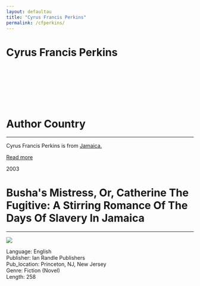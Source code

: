 ```yaml
---
layout: defaultau
title: "Cyrus Francis Perkins"
permalink: /cfperkins/
---
```

<!-- partial:index.partial.html -->
<div class="content">
     <h1>Cyrus Francis Perkins</h1>
    <div class="quote">
        <div><img src="" class="logo"></div>
    </div>
    <div class="timeline">
        <div style="padding-bottom:100px;"></div>
        <div class="block">
             <div class="date right"><p class="right"></p></div>
            <div class="dot"></div>
            <div class="left first">
            <div class="author_country">
                <h1>Author Country</h1><hr>
          <div class="aclocation">  <p>Cyrus Francis Perkins is from <a href="{{ site.baseurl }}/62">Jamaica.</a></p></div>
              <div class="acreadmore">  <a href="" target="_blank">Read more</a></div>
            </div>
            </div>
        <div class="block">
            <div class="date left"><p class="left">2003</p></div>
            <div class="dot"></div>
            <div class="right hide">
                <h1>Busha's Mistress, Or, Catherine The Fugitive: A Stirring Romance Of The Days Of Slavery In Jamaica</h1><hr>
                <p><img src="https://m.media-amazon.com/images/W/WEBP_402378-T1/images/I/51ejMll6LpL.jpg"></p>
                <p>
                Language: English<br/>
                Publisher: Ian Randle Publishers<br/>
                Pub_location: Princeton, NJ, New Jersey<br/>
                Genre: Fiction (Novel)<br/>
                Length: 258<br/>                   </p>
            </div>
        </div>
  <!-- partial -->
<script src='https://cdnjs.cloudflare.com/ajax/libs/jquery/3.1.1/jquery.min.js'></script><script  src="{{ site.baseurl }}/assets/js/authorscript.js"></script>